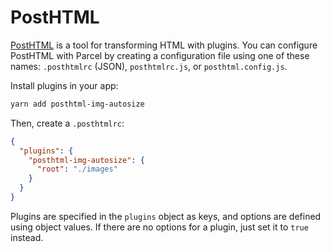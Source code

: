 # PostHTML

[PostHTML](https://github.com/posthtml/posthtml) is a tool for transforming HTML with plugins. You can configure PostHTML with Parcel by creating a configuration file using one of these names: `.posthtmlrc` (JSON), `posthtmlrc.js`, or `posthtml.config.js`.

Install plugins in your app:

```bash
yarn add posthtml-img-autosize
```

Then, create a `.posthtmlrc`:

```json
{
  "plugins": {
    "posthtml-img-autosize": {
      "root": "./images"
    }
  }
}
```

Plugins are specified in the `plugins` object as keys, and options are defined using object values. If there are no options for a plugin, just set it to `true` instead.